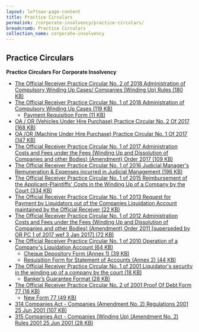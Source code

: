 ```yaml
---
layout: leftnav-page-content
title: Practice Circulars
permalink: /corporate-insolvency/practice-circulars/
breadcrumb: Practice Circulars
collection_name: corporate-insolvency
---
```


Practice Circulars
---

**Practice Circulars For Corporate Insolvency**

<ul>
  <li><a href="" target="_blank">The Official Receiver Practice Circular No. 2 of 2018 Administration of Compulsory Winding Up Cases/ Companies (Winding Up) Rules (180 KB)</a></li>
  <li>
    <a href="" target="_blank">The Official Receiver Practice Circular No. 1 of 2018 Administration of Compulsory Winding Up Cases (119 KB)</a>
    <ul>
      <li>
        <a href="" target="_blank">Payment Requisition Form (11 KB)</a>
      </li>
    </ul>
  </li>
  <li>
    <a href="" target="_blank">OA / OR (Vehicles Under Hire Purchase) Practice Circular No. 2 Of 2017 (168 KB)</a>
  </li>
  <li>
    <a href="" target="_blank">OA /OR (Machine Under Hire Purchase) Practice Circular No. 1 Of 2017 (147 KB)</a>
  </li>
  <li>
    <a href="" target="_blank">The Official Receiver Practice Circular No. 1 of 2017 Administration Costs and Fees under the Fees (Winding Up and Dissolution of Companies and other Bodies) (Amendment) Order 2017 (109 KB)</a>
  </li>
  <li>
    <a href="" target="_blank">The Official Receiver Practice Circular No. 1 of 2016 Judicial Manager's Remuneration & Expenses incurred in Judicial Management (196 KB)</a>
  </li>
  <li>
    <a href="" target="_blank">The Official Receiver Practice Circular No. 1 of 2015 Reimbursement of the Applicant-Plaintiffs' Costs in the Winding Up of a Company by the Court (334 KB)</a>
  </li>
  <li>
    <a href="" target="_blank">The Official Receiver Practice Circular No. 1 of 2013 Request for Payment by Liquidators out of the Companies Liquidation Account maintained by the Official Receiver (22 KB)
</a>
  </li>
  <li>
    <a href="" target="_blank">The Official Receiver Practice Circular No. 1 of 2012 Administration Costs and Fees under the Fees (Winding Up and Dissolution of Companies and other Bodies) (Amendment) Order 2011 [superseded by OR PC 1 of 2017 wef 3 Jan 2017] (72 KB)</a>
  </li>
  <li>
    <a href="" target="_blank">The Official Receiver Practice Circular No. 1 of 2010 Operation of a Company's Liquidation Account (64 KB)</a>
    <ul>
      <li>
        <a href="" target="_blank">Cheque Depository Form (Annex 1) (39 KB)</a>
      </li>
      <li>
        <a href="" target="_blank">Requisition Form for Statement of Accounts (Annex 2) (44 KB)</a>
      </li>
    </ul>
  </li>
  <li>
    <a href="" target="_blank">The Official Receiver Practice Circular No. 1 of 2001 Liquidator's security in the winding up of a company by the court (18 KB)</a>
    <ul>
      <li>
        <a href="" target="_blank">Banker’s Guarantee Format (28 KB)</a>
      </li>
    </ul>
  </li>
  <li>
    <a href="" target="_blank">The Official Receiver Practice Circular No. 2 of 2001 Proof Of Debt Form 77 (16 KB)</a>
    <ul>
      <li>
        <a href="" target="_blank">New Form 77 (49 KB)</a>
      </li>
    </ul>
  </li>
  <li><a href="" target="_blank">314 Companies Act - Companies (Amendment No. 2) Regulations 2001 25 Jun 2001 (107 KB)</a></li>
  <li><a href="" target="_blank">315 Companies Act - Companies (Winding Up) (Amendment No. 2) Rules 2001 25 Jun 2001 (28 KB)</a></li>
</ul>
